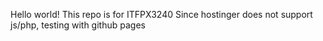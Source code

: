 Hello world!
This repo is for ITFPX3240 
Since hostinger does not support js/php, testing with github pages
